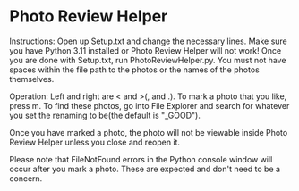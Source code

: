 # Photo Review Helper

Instructions:
Open up Setup.txt and change the necessary lines. Make sure you have Python 3.11 installed or Photo Review Helper will not work! Once you are done with Setup.txt, run PhotoReviewHelper.py. You must not have spaces within the file path to the photos or the names of the photos themselves.

Operation:
Left and right are < and >(, and .). To mark a photo that you like, press m. To find these photos, go into File Explorer and search for whatever you set  the renaming to be(the default is "_GOOD").

Once you have marked a photo, the photo will not be viewable inside Photo Review Helper unless you close and reopen it.

Please note that FileNotFound errors in the Python console window will occur after you mark a photo. These are expected and don't need to be a concern.
